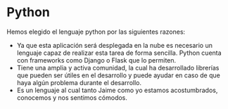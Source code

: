 # Python
Hemos elegido el lenguaje python por las siguientes razones:
* Ya que esta aplicación será desplegada en la nube es necesario un lenguaje capaz de realizar esta tarea de forma sencilla. Python cuenta con frameworks como Django o Flask que lo permiten.
* Tiene una amplia y activa comunidad, la cual ha desarrollado librerías que pueden ser útiles en el desarrollo y puede ayudar en caso de que haya algún problema durante el desarrollo.
* Es un lenguaje al cual tanto Jaime como yo estamos acostumbrados, conocemos y nos sentimos cómodos.